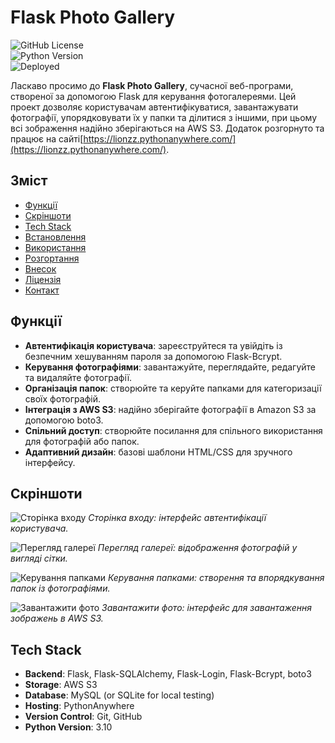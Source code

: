 # Flask Photo Gallery

![GitHub License](https://img.shields.io/github/license/LionzzSh/Flask_Photo_Gallery)  
![Python Version](https://img.shields.io/badge/Python-3.10-blue)  
![Deployed](https://img.shields.io/website?down_color=red&down_message=Down&up_color=green&up_message=Up&url=https%3A%2F%2Flionzz.pythonanywhere.com%2F)

Ласкаво просимо до **Flask Photo Gallery**, сучасної веб-програми, створеної за допомогою Flask для керування фотогалереями. Цей проект дозволяє користувачам автентифікуватися, завантажувати фотографії, упорядковувати їх у папки та ділитися з іншими, при цьому всі зображення надійно зберігаються на AWS S3. Додаток розгорнуто та працює на сайті[https://lionzz.pythonanywhere.com/](https://lionzz.pythonanywhere.com/).

## Зміст 
- [Функції](#Функції)
- [Скріншоти](#скріншоти)
- [Tech Stack](#tech-stack)
- [Встановлення](#встановлення)
- [Використання](#використання)
- [Розгортання](#deployment)
- [Внесок](#внесення)
- [Ліцензія](#ліцензія)
- [Контакт](#contact)

## Функції
- **Автентифікація користувача**: зареєструйтеся та увійдіть із безпечним хешуванням пароля за допомогою Flask-Bcrypt.
- **Керування фотографіями**: завантажуйте, переглядайте, редагуйте та видаляйте фотографії.
- **Організація папок**: створюйте та керуйте папками для категоризації своїх фотографій.
- **Інтеграція з AWS S3**: надійно зберігайте фотографії в Amazon S3 за допомогою boto3.
- **Спільний доступ**: створюйте посилання для спільного використання для фотографій або папок.
- **Адаптивний дизайн**: базові шаблони HTML/CSS для зручного інтерфейсу.

## Скріншоти
![Сторінка входу](insert-screenshot-login.jpg)
*Сторінка входу: інтерфейс автентифікації користувача.*

![Перегляд галереї](insert-screenshot-gallery.jpg)
*Перегляд галереї: відображення фотографій у вигляді сітки.*

![Керування папками](insert-screenshot-folders.jpg)
*Керування папками: створення та впорядкування папок із фотографіями.*

![Завантажити фото](insert-screenshot-upload.jpg)
*Завантажити фото: інтерфейс для завантаження зображень в AWS S3.*

## Tech Stack
- **Backend**: Flask, Flask-SQLAlchemy, Flask-Login, Flask-Bcrypt, boto3
- **Storage**: AWS S3
- **Database**: MySQL (or SQLite for local testing)
- **Hosting**: PythonAnywhere
- **Version Control**: Git, GitHub
- **Python Version**: 3.10

